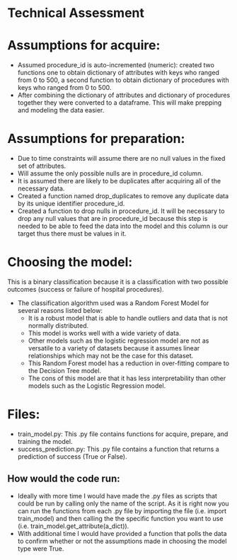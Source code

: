 # Technical Assessment


# Assumptions for acquire:
- Assumed procedure_id is auto-incremented (numeric): created two functions one to obtain dictionary of attributes with keys who ranged from 0 to 500, a second function to obtain dictionary of procedures with keys who ranged from 0 to 500.
- After combining the dictionary of attributes and dictionary of procedures together they were converted to a dataframe. This will make prepping and modeling the data easier.

# Assumptions for preparation:
- Due to time constraints will assume there are no null values in the fixed set of attributes.
- Will assume the only possible nulls are in procedure_id column.
- It is assumed there are likely to be duplicates after acquiring all of the necessary data.
- Created a function named drop_duplicates to remove any duplicate data by its unique identifier procedure_id.
- Created a function to drop nulls in procedure_id. It will be necessary to drop any null values that are in procedure_id because this step is needed to be able to feed the data into the model and this column is our target thus there must be values in it.


# Choosing the model:
This is a binary classification because it is a classification with two possible outcomes (success or failure of hospital procedures).
- The classification algorithm used was a Random Forest Model for several reasons listed below: 
     - It is a robust model that is able to handle outliers and data that is not normally distributed.
     - This model is works well with a wide variety of data.
     - Other models such as the logistic regression model are not as versatile to a variety of datasets because it assumes linear relationships which may not be the case for this dataset.
     - This Random Forest model has a reduction in over-fitting compare to the Decision Tree model.
     - The cons of this model are that it has less interpretability than other models such as the Logistic Regression model.


# Files:
- train_model.py: This .py file contains functions for acquire, prepare, and training the model.
- success_prediction.py: This .py file contains a function that returns a prediction of success (True or False).

## How would the code run:
- Ideally with more time I would have made the .py files as scripts that could be run by calling only the name of the script. As it is right now you can run the functions from each .py file by importing the file (i.e. import train_model) and then calling the the specific function you want to use (i.e. train_model.get_attribute(a_dict)).
- With additional time I would have provided a function that polls the data to confirm whether or not the assumptions made in choosing the model type were True.

    